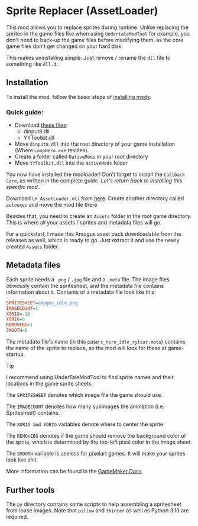 # Sprite Replacer (AssetLoader)

This mod allows you to replace sprites during runtime.
Unlike replacing the sprites in the game files like when using `UndertaleModTool` for example,
you don't need to back-up the game files before modifying them, as the core game files don't get changed on your hard disk.

This makes uninstalling simple: Just remove / rename the `dll` file to something like `dll.d`.

## Installation

To install the mod, follow the basic steps of [installing mods](https://github.com/sam-k0/LoopHero_Mods).
### Quick guide:
- Download [these files](https://github.com/sam-k0/YYToolkit_LoopHero/releases/):
    - dinput8.dll
    - YYToolkit.dll
- Move `dinput8.dll` into the root directory of your game installation (Where `LoopHero.exe` resides).
- Create a folder called `NativeMods` in your root directory
- Move `YYToolkit.dll` into the `NativeMods` folder

You now have installed the modloader!
Don't forget to install the `Callback Core`, as written in the complete guide.
*Let's return back to installing this specific mod..*

Download `LH_AssetLoader.dll` from [here](https://github.com/sam-k0/AssetLoader/releases/).
Create another directory called `autoexec` and move the mod file there

Besides that, you need to create an `Assets` folder in the root game directory.
This is where all your assets / sprites and metadata files will go.

For a quickstart, I made this Amogus asset pack downloadable from the releases as well, which is ready to go.
Just extract it and use the newly created `Assets` folder.

## Metadata files
Each sprite needs a `.png` / `.jpg` file and a `.meta` file.
The image files obviously contain the spritesheet, and the metadata file contains information about it.
Contents of a metadata file look like this:

```ini
SPRITESHEET=amogus_idle.png
IMAGECOUNT=1
XORIG=-16
YORIG=0
REMOVEBG=1
SMOOTH=0
```
The metadata file's name (in this case `s_hero_idle_rytsar.meta`) contains the name of the sprite to replace,
so the mod will look for these at game-startup.

> [!TIP]
> I recommend using UnderTaleModTool to find sprite names and their locations in the game sprite sheets.

The `SPRITESHEET` denotes which image file the game should use.

The `IMAGECOUNT` denotes how many subimages the animation (i.e. Spritesheet) contains.

The `XORIG and YORIG` variables denote where to center the sprite

The `REMOVEBG` denotes if the game should remove the background color of the sprite, which is determined by the top-left pixel color in the image sheet.

The `SMOOTH` variable is useless for pixelart games. It will make your sprites look like shit.

More information can be found in the [GameMaker Docs](https://manual.gamemaker.io/monthly/en/#t=GameMaker_Language%2FGML_Reference%2FAsset_Management%2FSprites%2FSprite_Manipulation%2Fsprite_replace.htm&rhsearch=sprite_replace&rhhlterm=sprite_replace).

## Further tools

The `py` directory contains some scripts to help assembling a spritesheet from loose images.
Note that `pillow` and `tkinter` as well as Python 3.10 are required.

